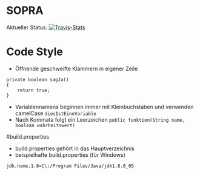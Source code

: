 # SOPRA
Aktueller Status: [![Travis-Stats](https://magnum.travis-ci.com/LHulk/SOPRA.svg?token=xByAUd2R8jHHWnUTMZau&branch=master)](https://magnum.travis-ci.com/LHulk/SOPRA/builds)

# Code Style
- Öffnende geschweifte Klammern in eigener Zeile
```
private boolean sagJa()
{
    return true;
}
```
- Variablennamens beginnen immer mit Kleinbuchstaben und verwenden camelCase
`diesIstEineVariable`
- Nach Kommata folgt ein Leerzeichen
`public funktion(String name, boolean wahrheitswert)`

#build.properties
- build.properties gehört in das Hauptverzeichnis
- beispielhafte build.properties (für Windows)
```
jdk.home.1.8=C\:/Program Files/Java/jdk1.8.0_05
```
